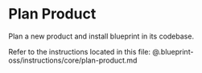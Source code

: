 # Plan Product

Plan a new product and install blueprint in its codebase.

Refer to the instructions located in this file:
@.blueprint-oss/instructions/core/plan-product.md

